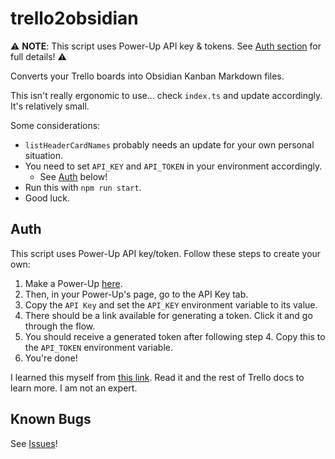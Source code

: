 # trello2obsidian

:warning: **NOTE**: This script uses Power-Up API key & tokens. See [Auth section](##Auth) for full details! :warning:

Converts your Trello boards into Obsidian Kanban Markdown files.

This isn't really ergonomic to use... check `index.ts` and update accordingly. It's relatively small.

Some considerations:

- `listHeaderCardNames` probably needs an update for your own personal situation.
- You need to set `API_KEY` and `API_TOKEN` in your environment accordingly.
  - See [Auth](##Auth) below!
- Run this with `npm run start`.
- Good luck.

## Auth
This script uses Power-Up API key/token. Follow these steps to create your own:
1. Make a Power-Up [here](https://trello.com/power-ups/admin/new).
2. Then, in your Power-Up's page, go to the API Key tab.
3. Copy the `API Key` and set the `API_KEY` environment variable to its value.
4. There should be a link available for generating a token. Click it and go through the flow.
5. You should receive a generated token after following step 4. Copy this to the `API_TOKEN` environment variable.
6. You're done!

I learned this myself from [this link](https://developer.atlassian.com/cloud/trello/guides/rest-api/authorization/). Read it and the rest of Trello docs to learn more. I am not an expert.

## Known Bugs

See [Issues](https://github.com/Utagai/trello2obsidian/issues)!
